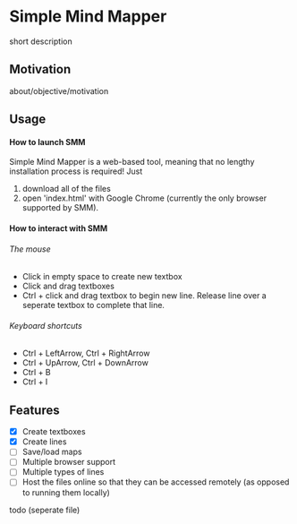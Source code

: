 # Simple Mind Mapper
short description

## Motivation
about/objective/motivation

## Usage
#### How to launch SMM
Simple Mind Mapper is a web-based tool, meaning that no lengthy installation process is required! Just
1. download all of the files
2. open 'index.html' with Google Chrome (currently the only browser supported by SMM).

#### How to interact with SMM
###### The mouse
- Click in empty space to create new textbox
- Click and drag textboxes
- Ctrl + click and drag textbox to begin new line. Release line over a seperate textbox to complete that line.

###### Keyboard shortcuts
- Ctrl + LeftArrow, Ctrl + RightArrow
- Ctrl + UpArrow, Ctrl + DownArrow
- Ctrl + B
- Ctrl + I

## Features
- [x] Create textboxes
- [x] Create lines
- [ ] Save/load maps
- [ ] Multiple browser support
- [ ] Multiple types of lines
- [ ] Host the files online so that they can be accessed remotely (as opposed to running them locally)

todo (seperate file)
